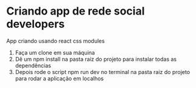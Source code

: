 <h1>Criando app de rede social developers</h1>

<p>App criando usando react css modules</p>

<ol>
  <li>Faça um clone em sua máquina</li>
  <li>Dê um npm install na pasta raiz do projeto para instalar todas as dependências</li>
  <li>Depois rode o script npm run dev no terminal na pasta raiz do projeto para rodar a aplicação em localhos</li>
</ol>
